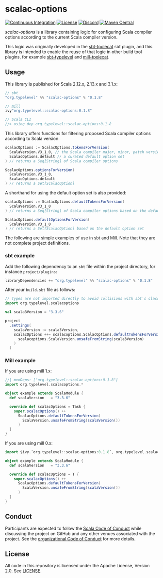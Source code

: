 # scalac-options

[![Continuous Integration](https://github.com/typelevel/scalac-options/actions/workflows/ci.yml/badge.svg)](https://github.com/typelevel/scalac-options/actions/workflows/ci.yml)
[![License](https://img.shields.io/github/license/typelevel/scalac-options.svg)](https://opensource.org/licenses/Apache-2.0)
[![Discord](https://img.shields.io/discord/632277896739946517.svg?label=&logo=discord&logoColor=ffffff&color=404244&labelColor=6A7EC2)](https://discord.gg/D7wY3aH7BQ)
[![Maven Central](https://img.shields.io/maven-central/v/org.typelevel/scalac-options_3)](https://search.maven.org/artifact/org.typelevel/scalac-options_3)

*scalac-options* is a library containing logic for configuring Scala compiler options according to the current Scala compiler version.

This logic was originally developed in the [sbt-tpolecat](https://github.com/typelevel/sbt-tpolecat) sbt plugin, and this library is intended to enable the reuse of that logic in other build tool plugins, for example [sbt-typelevel](https://github.com/typelevel/sbt-typelevel) and [mill-tpolecat](https://github.com/DavidGregory084/mill-tpolecat).

## Usage

This library is published for Scala 2.12.x, 2.13.x and 3.1.x:

```scala
// sbt
"org.typelevel" %% "scalac-options" % "0.1.8"

// mill
ivy"org.typelevel::scalac-options:0.1.8"

// Scala CLI
//> using dep org.typelevel::scalac-options:0.1.8
```

This library offers functions for filtering proposed Scala compiler options according to Scala version:

```scala
scalacOptions := ScalacOptions.tokensForVersion(
  ScalaVersion.V3_1_0, // the Scala compiler major, minor, patch version
  ScalacOptions.default // a curated default option set
) // returns a Seq[String] of Scala compiler options

ScalacOptions.optionsForVersion(
  ScalaVersion.V3_1_0,
  ScalacOptions.default
) // returns a Set[ScalacOption]
```

A shorthand for using the default option set is also provided:

```scala
scalacOptions := ScalacOptions.defaultTokensForVersion(
  ScalaVersion.V3_1_0
) // returns a Seq[String] of Scala compiler options based on the default option set

ScalacOptions.defaultOptionsForVersion(
  ScalaVersion.V3_1_0
) // returns a Set[ScalacOption] based on the default option set
```

The following are simple examples of use in sbt and Mill. Note that they are not complete project definitions.

### sbt example

Add the following dependency to an `sbt` file within the project directory, for instance `project/plugins`:

```scala
libraryDependencies += "org.typelevel" %% "scalac-options" % "0.1.8"
```

Alter your `build.sbt` file as follows:

```scala
// Types are not imported directly to avoid collisions with sbt's classes.
import org.typelevel.scalacoptions

val scala3Version = "3.3.6"

project
  .settings(
    scalaVersion := scala3Version,
    scalacOptions ++= scalacoptions.ScalacOptions.defaultTokensForVersion(
      scalacoptions.ScalaVersion.unsafeFromString(scala3Version)
    )
  )
```

### Mill example

If you are using mill 1.x:

```scala
//| mvnDeps: ["org.typelevel::scalac-options:0.1.8"]
import org.typelevel.scalacoptions.*

object example extends ScalaModule {
  def scalaVersion   = "3.3.6"

  override def scalacOptions = Task {
    super.scalacOptions() ++
      ScalacOptions.defaultTokensForVersion(
        ScalaVersion.unsafeFromString(scalaVersion())
      )
  }
}
```

If you are using mill 0.x:

```scala
import $ivy.`org.typelevel::scalac-options:0.1.8`, org.typelevel.scalacoptions._

object example extends ScalaModule {
  def scalaVersion   = "3.3.6"

  override def scalacOptions = T {
    super.scalacOptions() ++
      ScalacOptions.defaultTokensForVersion(
        ScalaVersion.unsafeFromString(scalaVersion())
      )
  }
}
```

## Conduct

Participants are expected to follow the [Scala Code of Conduct](https://www.scala-lang.org/conduct/) while discussing the project on GitHub and any other venues associated with the project. See the [organizational Code of Conduct](https://github.com/typelevel/.github/blob/main/CODE_OF_CONDUCT.md) for more details.

## License

All code in this repository is licensed under the Apache License, Version 2.0. See [LICENSE](./LICENSE).
